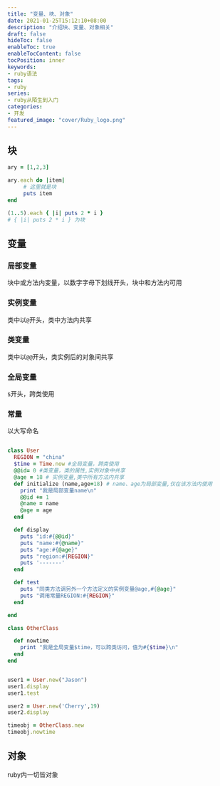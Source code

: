 ```yaml
---
title: "变量、块、对象"
date: 2021-01-25T15:12:10+08:00
description: "介绍块、变量、对象相关"
draft: false
hideToc: false
enableToc: true
enableTocContent: false
tocPosition: inner
keywords:
- ruby语法
tags:
- ruby
series:
- ruby从陌生到入门
categories:
- 开发
featured_image: "cover/Ruby_logo.png"
---
```



##  块

```ruby
ary = [1,2,3]

ary.each do |item|
     # 这里就是块
     puts item
end

(1..5).each { |i| puts 2 * i }
# { |i| puts 2 * i } 为块

```

## 变量

### 局部变量

块中或方法内变量，以数字字母下划线开头，块中和方法内可用

### 实例变量

类中以`@`开头，类中方法内共享

### 类变量

类中以`@@`开头，类实例后的对象间共享

### 全局变量

`$`开头，跨类使用

### 常量

以大写命名

```ruby

class User
  REGION = "china"
  $time = Time.now #全局变量，跨类使用
  @@id= 0 #类变量，类的属性,实例对象中共享
  @age = 18 # 实例变量,类中所有方法内共享
  def initialize (name,age=18) # name、age为局部变量,仅在该方法内使用
    print "我是局部变量name\n"
    @@id += 1
    @name = name
    @age = age
  end

  def display
    puts "id:#{@@id}"
    puts "name:#{@name}"
    puts "age:#{@age}"
    puts "region:#{REGION}"
    puts '-------'
  end

  def test
    puts "同类方法调另外一个方法定义的实例变量@age,#{@age}"
    puts "调用常量REGION:#{REGION}"
  end

end

class OtherClass

  def nowtime
    print "我是全局变量$time，可以跨类访问，值为#{$time}\n"
  end
end


user1 = User.new("Jason")
user1.display
user1.test

user2 = User.new('Cherry',19)
user2.display

timeobj = OtherClass.new
timeobj.nowtime

```

## 对象

ruby内一切皆对象

